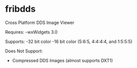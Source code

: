 # fribdds
Cross Platform DDS Image Viewer

Requires:
-wxWidgets 3.0

Supports:
-32 bit color
-16 bit color (5:6:5, 4:4:4:4, and 1:5:5:5)

Does Not Support:
- Compressed DDS Images (almost supports DXT1)
